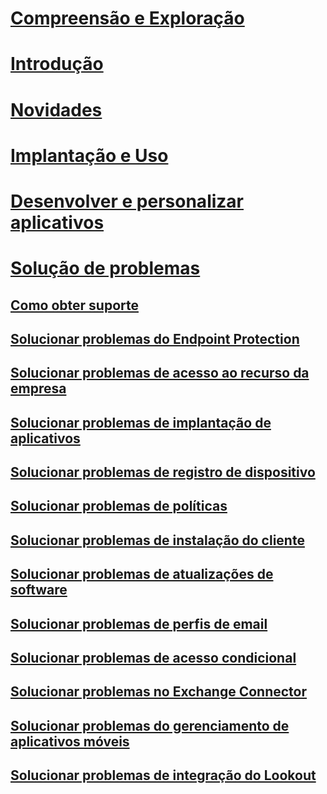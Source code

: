 # [Compreensão e Exploração](/intune/understand-explore/introduction-to-microsoft-intune)
# [Introdução](/intune/get-started/what-to-know-before-you-start-microsoft-intune)
# [Novidades](/intune/whats-new/whats-new-in-microsoft-intune)
<!-- # [Plan and Design](/intune/plan-design/ways-to-do-enterprise-mobility) -->
# [Implantação e Uso](/intune/deploy-use/overview-of-device-and-app-lifecycles-in-microsoft-intune)
# [Desenvolver e personalizar aplicativos](/intune/develop/intune-app-sdk)

# [Solução de problemas](general-troubleshooting-tips-for-microsoft-intune.md)
## [Como obter suporte](how-to-get-support-for-microsoft-intune.md)
## [Solucionar problemas do Endpoint Protection](Troubleshoot-Endpoint-Protection-in-microsoft-intune.md)
## [Solucionar problemas de acesso ao recurso da empresa](Troubleshoot-company-resource-access-problems-with-microsoft-intune.md)
## [Solucionar problemas de implantação de aplicativos](Troubleshoot-app-deployment-problems-in-microsoft-intune.md)
## [Solucionar problemas de registro de dispositivo](troubleshoot-device-enrollment-in-intune.md)
## [Solucionar problemas de políticas](Troubleshoot-policies-in-microsoft-intune.md)
## [Solucionar problemas de instalação do cliente](Troubleshoot-client-setup-in-microsoft-intune.md)
## [Solucionar problemas de atualizações de software](Troubleshoot-software-updates-in-microsoft-intune.md)
## [Solucionar problemas de perfis de email](Troubleshoot-email-profiles-in-microsoft-intune.md)
## [Solucionar problemas de acesso condicional](troubleshoot-conditional-access.md)
## [Solucionar problemas no Exchange Connector](troubleshoot-exchange-connector.md)

## [Solucionar problemas do gerenciamento de aplicativos móveis](troubleshoot-mam.md)

## [Solucionar problemas de integração do Lookout](troubleshooting-lookout-integration.md)


<!--HONumber=Oct16_HO2-->


